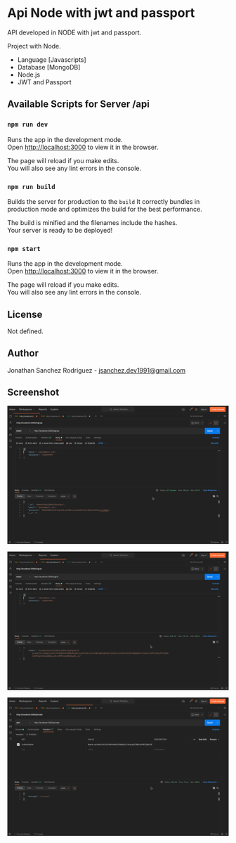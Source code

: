 # Api Node with jwt and passport

API developed in NODE with jwt and passport.

Project with Node.

- Language [Javascripts]
- Database [MongoDB]
- Node.js
- JWT and Passport

## Available Scripts for Server /api

### `npm run dev`

Runs the app in the development mode.\
Open [http://localhost:3000](http://localhost:3000) to view it in the browser.

The page will reload if you make edits.\
You will also see any lint errors in the console.

### `npm run build`

Builds the server for production to the `build`
It correctly bundles in production mode and optimizes the build for the best performance.

The build is minified and the filenames include the hashes.\
Your server is ready to be deployed!

### `npm start`

Runs the app in the development mode.\
Open [http://localhost:3000](http://localhost:3000) to view it in the browser.

The page will reload if you make edits.\
You will also see any lint errors in the console.

## License
Not defined.

## Author
Jonathan Sanchez Rodriguez - jsanchez.dev1991@gmail.com

## Screenshot
[![screenshot-1](https://raw.githubusercontent.com/jonsanchezr/node-typescript-mongodb-jwt-passport-api/main/z-screenshot/screenshot-1.png "screenshot-1")](https://raw.githubusercontent.com/jonsanchezr/node-typescript-mongodb-jwt-passport-api/main/z-screenshot/screenshot-1.png "screenshot-1")

[![screenshot-2](https://raw.githubusercontent.com/jonsanchezr/node-typescript-mongodb-jwt-passport-api/main/z-screenshot/screenshot-2.png "screenshot-2")](https://raw.githubusercontent.com/jonsanchezr/node-typescript-mongodb-jwt-passport-api/main/z-screenshot/screenshot-2.png "screenshot-2")

[![screenshot-3](https://raw.githubusercontent.com/jonsanchezr/node-typescript-mongodb-jwt-passport-api/main/z-screenshot/screenshot-3.png "screenshot-3")](https://raw.githubusercontent.com/jonsanchezr/node-typescript-mongodb-jwt-passport-api/main/z-screenshot/screenshot-3.png "screenshot-3")
